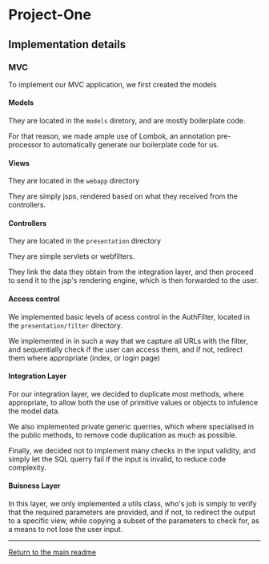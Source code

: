 # Project-One
## Implementation details

### MVC
To implement our MVC application, we first created the models
#### Models

They are located in the `models` diretory, and are mostly boilerplate code.

For that reason, we made ample use of Lombok, an annotation pre-processor to automatically generate our boilerplate code for us.

#### Views
They are located in the `webapp` directory

They are simply jsps, rendered based on what they received from the controllers.

#### Controllers
They are located in the `presentation` directory

They are simple servlets or webfilters.

They link the data they obtain from the integration layer, and then proceed to send it to the jsp's rendering engine, which is then forwarded to the user.

#### Access control

We implemented basic levels of acess control in the AuthFilter, located in the `presentation/filter` directory.

We implemented in in such a way that we capture all URLs with the filter, and sequentially check if the user can access them, and if not, redirect them where appropriate (index, or login page)

#### Integration Layer

For our integration layer, we decided to duplicate most methods, where appropriate, to allow both the use of primitive values or objects to infulence the model data.

We also implemented private generic querries, which where specialised in the public methods, to remove code duplication as much as possible.

Finally, we decided not to implement many checks in the input validity, and simply let the SQL querry fail if the input is invalid, to reduce code complexity.

#### Buisness Layer

In this layer, we only implemented a utils class, who's job is simply to verify that the required parameters are provided, and if not, to redirect the output to a specific view, while copying a subset of the parameters to check for, as a means to not lose the user input.

---
[Return to the main readme](https://github.com/capito27/Teaching-HEIGVD-AMT-2019-Project-One/blob/master/README.md)